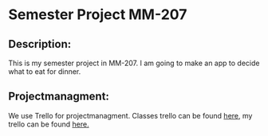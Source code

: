 <h1>Semester Project MM-207</h1>
<h2>Description:</h2>
This is my semester project in MM-207. I am going to make an app to decide what to eat for dinner.
<h2>Projectmanagment:</h2>
We use Trello for projectmanagment. Classes trello can be found <a href="[url](https://trello.com/b/FHCiBdTb/demo)">here</a>, my trello can be found <a href="[url](https://trello.com/b/oR22JDLZ/semester-prosjekt)https://trello.com/b/oR22JDLZ/semester-prosjekt">here.</a>
